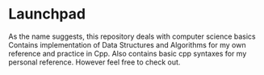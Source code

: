 # Launchpad
As the name suggests, this repository deals with computer science basics
Contains implementation of Data Structures and Algorithms for my own reference and practice in Cpp. Also contains basic cpp syntaxes for my personal reference. However feel free to check out.
